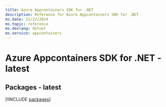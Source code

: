 ```yaml
---
title: Azure Appcontainers SDK for .NET
description: Reference for Azure Appcontainers SDK for .NET
ms.date: 11/22/2024
ms.topic: reference
ms.devlang: dotnet
ms.service: appcontainers
---
```

# Azure Appcontainers SDK for .NET - latest
## Packages - latest
[!INCLUDE [packages](appcontainers-index.md)]